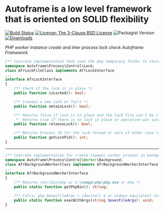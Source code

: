 # Autoframe is a low level framework that is oriented on SOLID flexibility

[![Build Status](https://github.com/autoframe/process-control/workflows/PHPUnit-tests/badge.svg)](https://github.com/autoframe/process-control/actions?query=branch:main)
[![License: The 3-Clause BSD License](https://img.shields.io/github/license/autoframe/process-control)](https://opensource.org/license/bsd-3-clause/)
![Packagist Version](https://img.shields.io/packagist/v/autoframe/process-control?label=packagist%20stable)
[![Downloads](https://img.shields.io/packagist/dm/autoframe/process-control.svg)](https://packagist.org/packages/autoframe/process-control)

*PHP worker instance create and inter process lock check Autoframe Framework*


```php
/** Concrete implementation that uses the php temporary folder to store the lock */
namespace Autoframe\Process\Control\Lock;
class AfrLockFileClass implements AfrLockInterface
...
interface AfrLockInterface
{
    /** Check if the lock is in place */
    public function isLocked(): bool;

    /** Creates a new lock or fails */
    public function obtainLock(): bool;

    /** Returns false if lock is in place and the lock file can't be closed
     *  Returns true if there is no lock in place or operation was successfully made */
    public function releaseLock(): bool;

    /** Returns Process ID for the lock thread or zero if other case */
    public function getLockPid(): int;
}
```

---

```php
/** Concrete implementation for create (spawn) worker process in background */
namespace Autoframe\Process\Control\Worker\Background;
class AfrBackgroundWorkerClass implements AfrBackgroundWorkerInterface
...
interface AfrBackgroundWorkerInterface
{
    /** Returns /usr/bin/php or C:\xampp\php\php.exe or php */
    public static function getPhpBin(): string;

    /** Calls: php $execFileArgs > /dev/null & or widows equivalent start /B */
    public static function execWithArgs(string $execFileArgs): void;
}
```